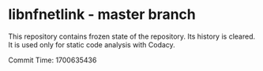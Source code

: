 # libnfnetlink - master branch

This repository contains frozen state of the repository.
Its history is cleared. It is used only for static code
analysis with Codacy.

Commit Time: 1700635436